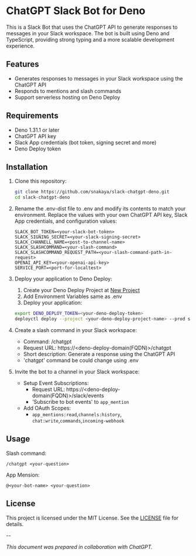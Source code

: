 # ChatGPT Slack Bot for Deno

This is a Slack Bot that uses the ChatGPT API to generate responses to messages in your Slack workspace. The bot is built using Deno and TypeScript, providing strong typing and a more scalable development experience.

## Features

- Generates responses to messages in your Slack workspace using the ChatGPT API
- Responds to mentions and slash commands
- Support serverless hosting on Deno Deploy

## Requirements

- Deno 1.31.1 or later
- ChatGPT API key
- Slack App credentials (bot token, signing secret and more)
- Deno Deploy token

## Installation

1. Clone this repository:
	```bash
	git clone https://github.com/snakaya/slack-chatgpt-deno.git
	cd slack-chatgpt-deno
	```

1. Rename the .env-dist file to .env and modify its contents to match your environment. Replace the values with your own ChatGPT API key, Slack App credentials, and configuration values:
	```;
	SLACK_BOT_TOKEN=<your-slack-bot-token>
	SLACK_SIGNING_SECRET=<your-slack-signing-secret>
	SLACK_CHANNELL_NAME=<post-to-channel-name>
	SLACK_SLASHCOMMAND=<your-slash-command>
	SLACK_SLASHCOMMAND_REQUEST_PATH=<your-slash-command-path-in-request>
	OPENAI_API_KEY=<your-openai-api-key>
	SERVICE_PORT=<port-for-localtest>
	```

1. Deploy your application to Deno Deploy:
   1. Create your Deno Deploy Project at [New Project](https://dash.deno.com/new)
	 1. Add Environment Variables same as .env
	 1. Deploy your application:
	```bash
	export DENO_DEPLOY_TOKEN=<your-deno-deploy-token>
	deployctl deploy --project <your-deno-deploy-project-name> --prod src/index.ts
	```

2. Create a slash command in your Slack workspace:
	- Command: /chatgpt
	- Request URL: https://<deno-deploy-domain(FQDN)>/chatgpt
	- Short description: Generate a response using the ChatGPT API
	- 'chatgpt' command be could change using .env

3. Invite the bot to a channel in your Slack workspace:
   - Setup Event Subscriptions:
     - Request URL: https://<deno-deploy-domain(FQDN)>/slack/events
     - 'Subscribe to bot events' to ```app_mention```
   - Add OAuth Scopes:
     - ```app_mentions:read```,```channels:history```, ```chat:write```,```commands```,```incoming-webhook```


## Usage

Slash command:
```
/chatgpt <your-question>
```

App Mension:
```
@<your-bot-name> <your-question>
```

## License

This project is licensed under the MIT License. See the [LICENSE](https://github.com/snakaya/slack-chatgpt-deno/blob/main/LICENSE) file for details.

--

*This document was prepared in collaboration with ChatGPT.*
